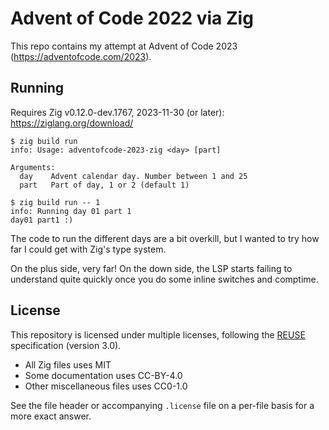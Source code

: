 <!--
SPDX-FileCopyrightText: 2023 Kalle Fagerberg

SPDX-License-Identifier: CC-BY-4.0
-->

# Advent of Code 2022 via Zig

This repo contains my attempt at Advent of Code 2023
(<https://adventofcode.com/2023>).

## Running

Requires Zig v0.12.0-dev.1767, 2023-11-30 (or later): <https://ziglang.org/download/>

```console
$ zig build run
info: Usage: adventofcode-2023-zig <day> [part]

Arguments:
  day    Advent calendar day. Number between 1 and 25
  part   Part of day, 1 or 2 (default 1)
```

```console
$ zig build run -- 1
info: Running day 01 part 1
day01 part1 :)
```

The code to run the different days are a bit overkill, but I wanted to try
how far I could get with Zig's type system.

On the plus side, very far! On the down side, the LSP starts failing to
understand quite quickly once you do some inline switches and comptime.

## License

This repository is licensed under multiple licenses, following the
[REUSE](https://reuse.software/) specification (version 3.0).

- All Zig files uses MIT
- Some documentation uses CC-BY-4.0
- Other miscellaneous files uses CC0-1.0

See the file header or accompanying `.license` file on a per-file basis
for a more exact answer.
